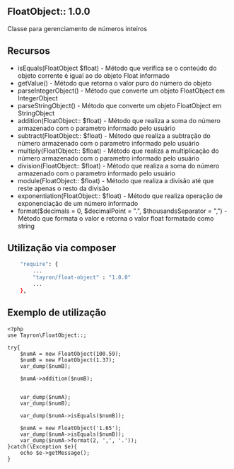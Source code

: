 ## FloatObject:: 1.0.0

Classe para gerenciamento de números inteiros


## Recursos
  - isEquals(FloatObject $float) - Método que verifica se o conteúdo do objeto corrente é igual ao do objeto Float informado
  - getValue() - Método que retorna o valor puro do número do objeto
  - parseIntegerObject() - Método que converte um objeto FloatObject em IntegerObject
  - parseStringObject() - Método que converte um objeto FloatObject em StringObject
  - addition(FloatObject:: $float) - Método que realiza a soma do número armazenado com o parametro informado pelo usuário
  - subtract(FloatObject:: $float) - Método que realiza a subtração do número armazenado com o parametro informado pelo usuário
  - multiply(FloatObject:: $float) - Método que realiza a multiplicação do número armazenado com o parametro informado pelo usuário
  - division(FloatObject:: $float) - Método que realiza a soma do número armazenado com o parametro informado pelo usuário
  - module(FloatObject:: $float) - Método que realiza a divisão até que reste apenas o resto da divisão
  - exponentiation(FloatObject:: $float) - Método que realiza operação de exponenciação de um número informado
  - format($decimals = 0, $decimalPoint = ".", $thousandsSeparator = ",") - Método que formata o valor e retorna o valor float formatado como string


## Utilização via composer

```sh
    "require": {
        ...
        "tayron/float-object" : "1.0.0"
        ... 
    },    
```

## Exemplo de utilização
```
<?php
use Tayron\FloatObject::;
    
try{ 
    $numA = new FloatObject(100.59);
    $numB = new FloatObject(1.37);
    var_dump($numB);
    
    $numA->addition($numB);
    

    var_dump($numA);
    var_dump($numB);
    
    var_dump($numA->isEquals($numB));

    $numA = new FloatObject('1.65');
    var_dump($numA->isEquals($numB));
    var_dump($numA->format(2, ',', '.'));
}catch(\Exception $e){
    echo $e->getMessage();
}
```